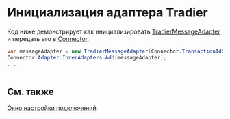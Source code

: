 # Инициализация адаптера Tradier

Код ниже демонстрирует как инициализировать [TradierMessageAdapter](xref:StockSharp.Tradier.TradierMessageAdapter) и передать его в [Connector](xref:StockSharp.Algo.Connector).

```cs
var messageAdapter = new TradierMessageAdapter(Connector.TransactionIdGenerator);
Connector.Adapter.InnerAdapters.Add(messageAdapter);
...	
							
```

## См. также

[Окно настройки подключений](API_UI_ConnectorWindow.md)
